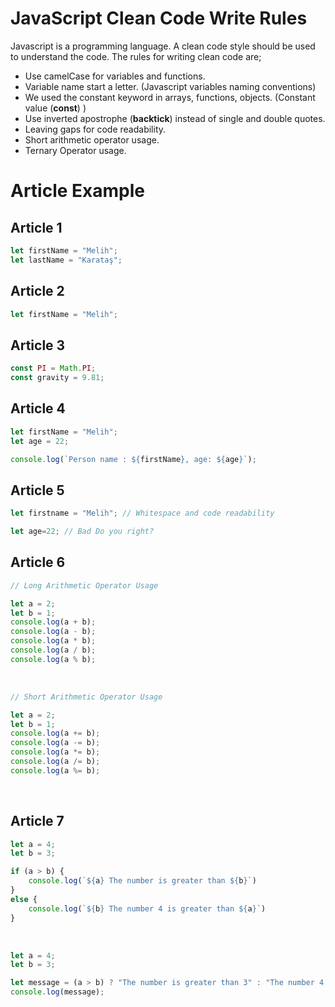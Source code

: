 # JavaScript Clean Code Write Rules 
Javascript is a programming language. A clean code style should be used to understand the code. The rules for writing clean code are; <br>

- Use camelCase for variables and functions.
- Variable name start a letter. (Javascript variables naming conventions)
- We used the constant keyword in arrays, functions, objects. (Constant value (**const**) )
- Use inverted apostrophe (**backtick**) instead of single and double quotes.
- Leaving gaps for code readability.
- Short arithmetic operator usage.
- Ternary Operator usage.

# Article Example

## Article 1
```javascript
let firstName = "Melih";
let lastName = "Karataş";
```

## Article 2
```javascript
let firstName = "Melih";
```

## Article 3
```javascript
const PI = Math.PI;
const gravity = 9.81;
```
## Article 4

```javascript
let firstName = "Melih";
let age = 22;

console.log(`Person name : ${firstName}, age: ${age}`);
```

## Article 5

```javascript
let firstname = "Melih"; // Whitespace and code readability

let age=22; // Bad Do you right?
```

## Article 6
```javascript
// Long Arithmetic Operator Usage

let a = 2;
let b = 1;
console.log(a + b);
console.log(a - b);
console.log(a * b);
console.log(a / b);
console.log(a % b);

```
<br>

```javascript
// Short Arithmetic Operator Usage

let a = 2;
let b = 1;
console.log(a += b);
console.log(a -= b);
console.log(a *= b);
console.log(a /= b);
console.log(a %= b);
```

<br>

## Article 7
```javascript
let a = 4;
let b = 3;

if (a > b) {
    console.log(`${a} The number is greater than ${b}`)
}
else {
    console.log(`${b} The number 4 is greater than ${a}`)
}
```
<br>

```javascript
let a = 4;
let b = 3;

let message = (a > b) ? "The number is greater than 3" : "The number 4 is greater than";
console.log(message);
```